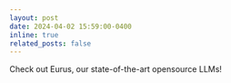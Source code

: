 ```yaml
---
layout: post
date: 2024-04-02 15:59:00-0400
inline: true
related_posts: false
---
```


Check out <a href="https://github.com/OpenBMB/Eurus" style="text-decoration:none">Eurus</a>, our state-of-the-art opensource LLMs!
